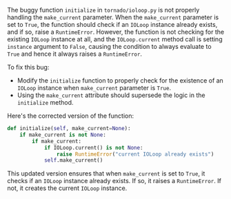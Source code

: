 The buggy function `initialize` in `tornado/ioloop.py` is not properly handling the `make_current` parameter. When the `make_current` parameter is set to `True`, the function should check if an `IOLoop` instance already exists, and if so, raise a `RuntimeError`. However, the function is not checking for the existing `IOLoop` instance at all, and the `IOLoop.current` method call is setting `instance` argument to `False`, causing the condition to always evaluate to `True` and hence it always raises a `RuntimeError`.

To fix this bug:
- Modify the `initialize` function to properly check for the existence of an `IOLoop` instance when `make_current` parameter is `True`.
- Using the `make_current` attribute should supersede the logic in the `initialize` method.

Here's the corrected version of the function:

```python
def initialize(self, make_current=None):
    if make_current is not None:
        if make_current:
            if IOLoop.current() is not None:
                raise RuntimeError("current IOLoop already exists")
            self.make_current()
```

This updated version ensures that when `make_current` is set to `True`, it checks if an `IOLoop` instance already exists. If so, it raises a `RuntimeError`. If not, it creates the current `IOLoop` instance.
